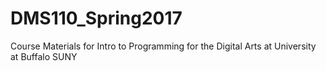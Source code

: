 # DMS110_Spring2017
Course Materials for Intro to Programming for the Digital Arts at University at Buffalo SUNY
